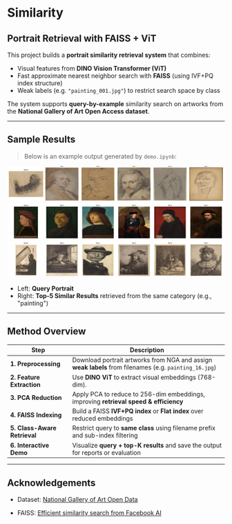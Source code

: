 # Similarity
## Portrait Retrieval with FAISS + ViT

This project builds a **portrait similarity retrieval system** that combines:

- Visual features from **DINO Vision Transformer (ViT)**
- Fast approximate nearest neighbor search with **FAISS** (using IVF+PQ index structure)
- Weak labels (e.g. `"painting_001.jpg"`) to restrict search space by class

The system supports **query-by-example** similarity search on artworks from the **National Gallery of Art Open Access dataset**.

---

## Sample Results

> Below is an example output generated by `demo.ipynb`:

<div align="center">
  <img src="./output/query_result_drawing_75865.jpg" alt="Query Result" width="800"/>
</div>
<div align="center">
  <img src="./output/query_result_painting_501.jpg" alt="Query Result" width="800"/>
</div>
<div align="center">
  <img src="./output/query_result_print_73409.jpg" alt="Query Result" width="800"/>
</div>

- Left: **Query Portrait**
- Right: **Top-5 Similar Results** retrieved from the same category (e.g., "painting")

---

## Method Overview

| Step | Description |
|------|-------------|
| **1. Preprocessing** | Download portrait artworks from NGA and assign **weak labels** from filenames (e.g. `painting_16.jpg`) |
| **2. Feature Extraction** | Use **DINO ViT** to extract visual embeddings (768-dim). |
| **3. PCA Reduction** | Apply PCA to reduce to 256-dim embeddings, improving **retrieval speed & efficiency** |
| **4. FAISS Indexing** | Build a FAISS **IVF+PQ index** or **Flat index** over reduced embeddings |
| **5. Class-Aware Retrieval** | Restrict query to **same class** using filename prefix and sub-index filtering |
| **6. Interactive Demo** | Visualize **query + top-K results** and save the output for reports or evaluation |

---
## Acknowledgements

- Dataset: [National Gallery of Art Open Data](https://github.com/NationalGalleryOfArt/opendata)

- FAISS: [Efficient similarity search from Facebook AI](https://github.com/facebookresearch/faiss.git)